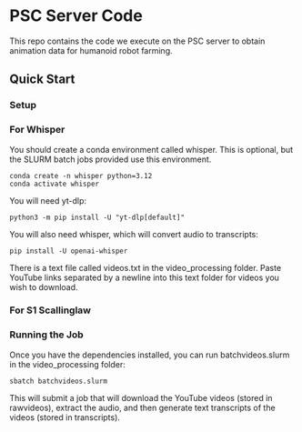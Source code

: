 # PSC Server Code

This repo contains the code we execute on the PSC server to obtain animation data for humanoid robot farming.

## Quick Start

### Setup

### For Whisper
You should create a conda environment called whisper. This is optional, but the SLURM batch jobs provided use this environment.

	conda create -n whisper python=3.12
	conda activate whisper

You will need yt-dlp:

	python3 -m pip install -U "yt-dlp[default]"

You will also need whisper, which will convert audio to transcripts:

	pip install -U openai-whisper

There is a text file called videos.txt in the video_processing folder. Paste YouTube links separated by a newline into this text folder for videos you wish to download.


### For S1 Scallinglaw


### Running the Job

Once you have the dependencies installed, you can run batchvideos.slurm in the video_processing folder:

	sbatch batchvideos.slurm

This will submit a job that will download the YouTube videos (stored in rawvideos), extract the audio, and then generate text transcripts of the videos (stored in transcripts).
